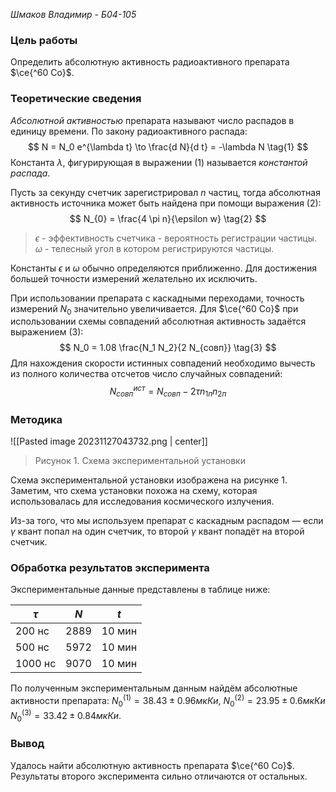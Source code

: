 *Шмаков Владимир - Б04-105*

### Цель работы

Определить абсолютную активность радиоактивного препарата $\ce{^60 Co}$.

### Теоретические сведения 

*Абсолютной активностью* препарата называют число распадов в единицу времени. По закону радиоактивного распада:
$$
N = N_0 e^{\lambda t} \to \frac{d N}{d t} = -\lambda N \tag{1}
$$
Константа $\lambda$, фигурирующая в выражении $(1)$ называется *константой распада*. 

Пусть за секунду счетчик зарегистрировал $n$ частиц, тогда абсолютная активность источника может быть найдена при помощи выражения $(2)$:
$$
N_{0} = \frac{4 \pi n}{\epsilon w} \tag{2}
$$
> $\epsilon$ - эффективность счетчика - вероятность регистрации частицы. $\omega$ - телесный угол в котором регистрируются частицы. 

Константы $\epsilon$ и $\omega$ обычно определяются приближенно. Для достижения большей точности измерений желательно их исключить.

При использовании препарата с каскадными переходами, точность измерений $N_{0}$ значительно увеличивается. Для $\ce{^60 Co}$ при использовании схемы совпадений абсолютная активность задаётся выражением $(3)$:
$$
N_0 = 1.08 \frac{N_1 N_2}{2 N_{совп}} \tag{3}
$$
Для нахождения скорости истинных совпадений необходимо вычесть из полного количества отсчетов число случайных совпадений:
$$
N_{совп}^{ист} = N_{совп} - 2 \tau n_{1п} n_{2п} \tag{4} 
$$
### Методика

![[Pasted image 20231127043732.png | center]]
> Рисунок 1. Схема экспериментальной установки

Схема экспериментальной установки изображена на рисунке 1. Заметим, что схема установки похожа на схему, которая использовалась для исследования космического излучения.

Из-за того, что мы используем препарат с каскадным распадом — если $\gamma$ квант попал на один счетчик, то второй $\gamma$ квант попадёт на второй счетчик.

### Обработка результатов эксперимента

Экспериментальные данные представлены в таблице ниже:

| $\tau$  | $N$  | $t$    |
| ------- | ---- | ------ |
| 200 нс  | 2889 | 10 мин |
| 500 нс  | 5972 | 10 мин |
| 1000 нс | 9070 | 10 мин |

По полученным экспериментальным данным найдём абсолютные активности препарата: $N_{0}^{(1)} = 38.43 \pm 0.96 мкКи$, $N_{0}^{(2)} = 23.95 \pm 0.6 мкКи$ 
$N_{0}^{(3)} = 33.42 \pm 0.84 мкКи$. 

### Вывод

Удалось найти абсолютную активность препарата $\ce{^60 Co}$. Результаты второго эксперимента сильно отличаются от остальных. 
